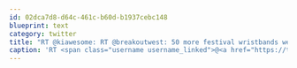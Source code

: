 ```yaml
---
id: 02dca7d8-d64c-461c-b60d-b1937cebc148
blueprint: text
category: twitter
title: "RT @kiawesome: RT @breakoutwest: 50 more festival wristbands were just released to Leo's Video and Mosaic Books! Get 'em while they're hot!"
caption: 'RT <span class="username username_linked">@<a href="https://twitter.com/kiawesome" title="Kiacheche">kiawesome</a></span>: RT @breakoutwest: 50 more festival wristbands were just released to Leo''s Video and Mosaic Books! Get ''em while they''re hot!'
---
```

